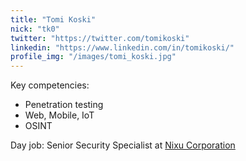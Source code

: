 ```yaml
---
title: "Tomi Koski"
nick: "tk0"
twitter: "https://twitter.com/tomikoski"
linkedin: "https://www.linkedin.com/in/tomikoski/"
profile_img: "/images/tomi_koski.jpg"
---
```


Key competencies:
* Penetration testing
* Web, Mobile, IoT
* OSINT

Day job: Senior Security Specialist at [Nixu Corporation](https://www.nixu.com)

